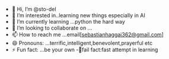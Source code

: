 - 👋 Hi, I’m @sto-del
- 👀 I’m interested in..learning new things especially in AI
- 🌱 I’m currently learning ...python the hard way
- 💞️ I’m looking to collaborate on ...
- 📫 How to reach me ...email[sebastianhaggai362@gmail.com]
- 😄 Pronouns: ...terrific,intelligent,benevolent,prayerful etc
- ⚡ Fun fact: ...be your own 
-🤫fail fact:fast attempt in learning 
<!---
sto-del/sto-del is a ✨ special ✨ repository because its `README.md` (this file) appears on your GitHub profile.
You can click the Preview link to take a look at your changes.
--->
